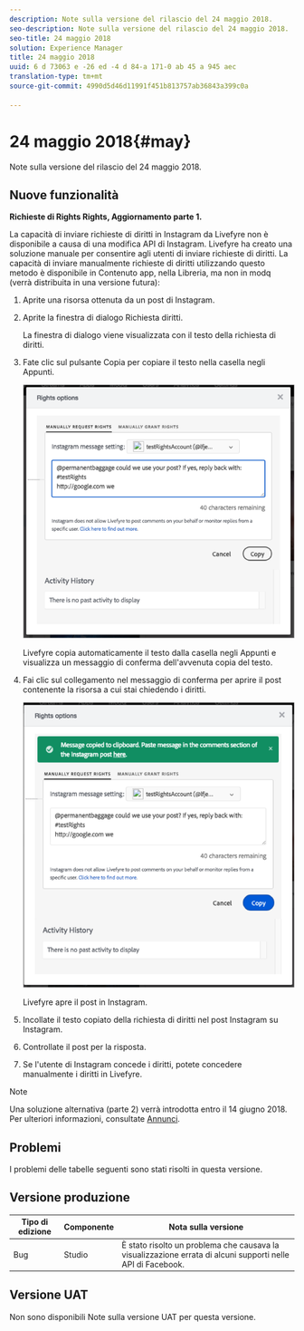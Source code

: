 ```yaml
---
description: Note sulla versione del rilascio del 24 maggio 2018.
seo-description: Note sulla versione del rilascio del 24 maggio 2018.
seo-title: 24 maggio 2018
solution: Experience Manager
title: 24 maggio 2018
uuid: 6 d 73063 e -26 ed -4 d 84-a 171-0 ab 45 a 945 aec
translation-type: tm+mt
source-git-commit: 4990d5d46d11991f451b813757ab36843a399c0a

---
```



# 24 maggio 2018{#may}

Note sulla versione del rilascio del 24 maggio 2018.

## Nuove funzionalità

**Richieste di Rights Rights, Aggiornamento parte 1.**

La capacità di inviare richieste di diritti in Instagram da Livefyre non è disponibile a causa di una modifica API di Instagram. Livefyre ha creato una soluzione manuale per consentire agli utenti di inviare richieste di diritti. La capacità di inviare manualmente richieste di diritti utilizzando questo metodo è disponibile in Contenuto app, nella Libreria, ma non in modq (verrà distribuita in una versione futura):

1. Aprite una risorsa ottenuta da un post di Instagram.
1. Aprite la finestra di dialogo Richiesta diritti.

   La finestra di dialogo viene visualizzata con il testo della richiesta di diritti.

1. Fate clic sul pulsante Copia per copiare il testo nella casella negli Appunti.

   ![](../assets/rr_insta_workaround1.png)

   Livefyre copia automaticamente il testo dalla casella negli Appunti e visualizza un messaggio di conferma dell&#39;avvenuta copia del testo.

1. Fai clic sul collegamento nel messaggio di conferma per aprire il post contenente la risorsa a cui stai chiedendo i diritti.

   ![](../assets/rr_insta_workaround2.png)

   Livefyre apre il post in Instagram.

1. Incollate il testo copiato della richiesta di diritti nel post Instagram su Instagram.
1. Controllate il post per la risposta.
1. Se l&#39;utente di Instagram concede i diritti, potete concedere manualmente i diritti in Livefyre.

>[!NOTE]
>
>Una soluzione alternativa (parte 2) verrà introdotta entro il 14 giugno 2018. Per ulteriori informazioni, consultate [Annunci](/help/using/c-anouncements.md#c_anouncements).

## Problemi

I problemi delle tabelle seguenti sono stati risolti in questa versione.

## Versione produzione

| **Tipo di edizione** | **Componente** | **Nota sulla versione** |
|---|---|---|
| Bug | Studio | È stato risolto un problema che causava la visualizzazione errata di alcuni supporti nelle API di Facebook. |

## Versione UAT

Non sono disponibili Note sulla versione UAT per questa versione.
